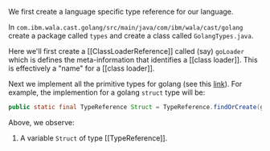 We first create a language specific type reference for our language. 

In `com.ibm.wala.cast.golang/src/main/java/com/ibm/wala/cast/golang`  create a package called `types` and create a class called `GolangTypes.java`. 

Here we'll first create a [[ClassLoaderReference]] called (say) `goLoader` which is defines the meta-information that identifies a [[class loader]]. This is effectively a "name" for a [[class loader]]. 

Next we implement all the primitive types for golang (see this [link](https://go101.org/article/type-system-overview.html)). For example, the implemention for a golang `struct` type will be:

```java
public static final TypeReference Struct = TypeReference.findOrCreate(goLoader, "LStruct");
```

Above, we observe:
1. A variable `Struct` of type [[TypeReference]]. 
